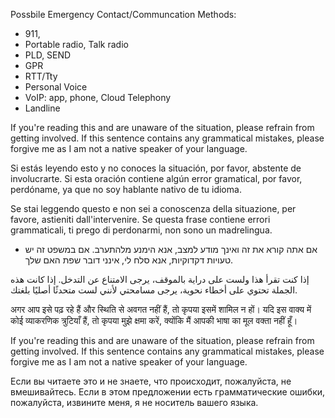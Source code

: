 Possbile Emergency Contact/Communcation Methods:

- 911,
- Portable radio, Talk radio
- PLD, SEND
- GPR
- RTT/Tty
- Personal Voice
- VoIP: app, phone, Cloud Telephony
- Landline

  
If you're reading this and are unaware of the situation, please refrain from getting involved. If this sentence contains any grammatical mistakes, please forgive me as I am not a native speaker of your language.

Si estás leyendo esto y no conoces la situación, por favor, abstente de involucrarte. Si esta oración contiene algún error gramatical, por favor, perdóname, ya que no soy hablante nativo de tu idioma.

Se stai leggendo questo e non sei a conoscenza della situazione, per favore, astieniti dall'intervenire. Se questa frase contiene errori grammaticali, ti prego di perdonarmi, non sono un madrelingua.

   - אם אתה קורא את זה ואינך מודע למצב, אנא הימנע מלהתערב. אם במשפט זה יש טעויות דקדוקיות, אנא סלח לי, אינני דובר שפת האם שלך.

<!--- - إذا كنت تقرأ هذا ولست على دراية بالموقف، يرجى الامتناع عن التدخل. إذا كانت هذه الجملة تحتوي على أخطاء نحوية، يرجى مسامحتي لأنني لست متحدثًا أصليًا بلغتك--->
إذا كنت تقرأ هذا ولست على دراية بالموقف، يرجى الامتناع عن التدخل. إذا كانت هذه الجملة تحتوي على أخطاء نحوية، يرجى مسامحتي لأنني لست متحدثًا أصليًا بلغتك.



अगर आप इसे पढ़ रहे हैं और स्थिति से अवगत नहीं हैं, तो कृपया इसमें शामिल न हों। यदि इस वाक्य में कोई व्याकरणिक त्रुटियाँ हैं, तो कृपया मुझे क्षमा करें, क्योंकि मैं आपकी भाषा का मूल वक्ता नहीं हूँ।


If you're reading this and are unaware of the situation, please refrain from getting involved. If this sentence contains any grammatical mistakes, please forgive me as I am not a native speaker of your language.


Если вы читаете это и не знаете, что происходит, пожалуйста, не вмешивайтесь. Если в этом предложении есть грамматические ошибки, пожалуйста, извините меня, я не носитель вашего языка.

